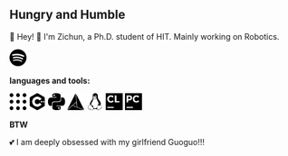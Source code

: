 <h2> Hungry and Humble </h2>

:star2: Hey! :star2: I'm Zichun, a Ph.D. student of HIT. Mainly working on Robotics.

<code><img height="30" src="https://github.com/QUIlToT/QUIlToT/blob/main/pic/spotify.svg"></code>


**languages and tools:**  

<code><img height="30" src="https://github.com/QUIlToT/QUIlToT/blob/main/pic/ros.svg"></code>
<code><img height="30" src="https://github.com/QUIlToT/QUIlToT/blob/main/pic/cplusplus.svg"></code>
<code><img height="30" src="https://github.com/QUIlToT/QUIlToT/blob/main/pic/python.svg"></code>
<code><img height="30" src="https://github.com/QUIlToT/QUIlToT/blob/main/pic/cmake.svg"></code>
<code><img height="30" src="https://github.com/QUIlToT/QUIlToT/blob/main/pic/linux.svg"></code>
<code><img height="30" src="https://github.com/QUIlToT/QUIlToT/blob/main/pic/clion.svg"></code>
<code><img height="30" src="https://github.com/QUIlToT/QUIlToT/blob/main/pic/pycharm.svg"></code>


**BTW**  

:two_hearts: I am deeply obsessed with my girlfriend Guoguo!!!
